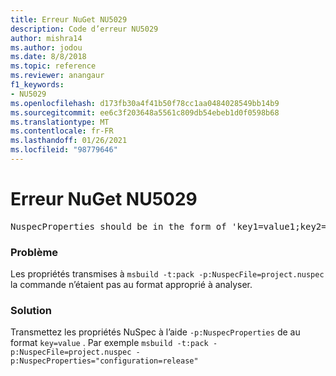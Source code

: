 ```yaml
---
title: Erreur NuGet NU5029
description: Code d’erreur NU5029
author: mishra14
ms.author: jodou
ms.date: 8/8/2018
ms.topic: reference
ms.reviewer: anangaur
f1_keywords:
- NU5029
ms.openlocfilehash: d173fb30a4f41b50f78cc1aa0484028549bb14b9
ms.sourcegitcommit: ee6c3f203648a5561c809db54ebeb1d0f0598b68
ms.translationtype: MT
ms.contentlocale: fr-FR
ms.lasthandoff: 01/26/2021
ms.locfileid: "98779646"
---
```

# <a name="nuget-error-nu5029"></a>Erreur NuGet NU5029
<pre>NuspecProperties should be in the form of 'key1=value1;key2=value2'.</pre>

### <a name="issue"></a>Problème

Les propriétés transmises à `msbuild -t:pack -p:NuspecFile=project.nuspec` la commande n’étaient pas au format approprié à analyser.


### <a name="solution"></a>Solution

Transmettez les propriétés NuSpec à l’aide `-p:NuspecProperties` de au format `key=value` . Par exemple `msbuild -t:pack -p:NuspecFile=project.nuspec -p:NuspecProperties="configuration=release"`


